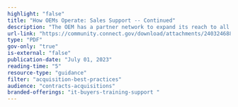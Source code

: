 ```yaml
---
highlight: "false"
title: "How OEMs Operate: Sales Support -- Continued"
description: "The OEM has a partner network to expand its reach to all potential customers. Often referred to as the channel, these partners are an extension of the sales arm of the OEM."
url-link: "https://community.connect.gov/download/attachments/2403246889/Module-6--%20IBT_OEM%20Operations_%20Sales%20Support%20%28continued%29%20.pdf?api=v2"
type: "PDF"
gov-only: "true"
is-external: "false"
publication-date: "July 01, 2023"
reading-time: "5"
resource-type: "guidance"
filter: "acquisition-best-practices"
audience: "contracts-acquisitions"
branded-offerings: "it-buyers-training-support "
---
```

